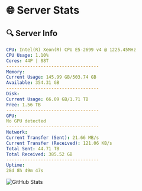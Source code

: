 # 🌐 Server Stats
## 🔍 Server Info
```yaml
CPU: Intel(R) Xeon(R) CPU E5-2699 v4 @ 1225.45MHz
CPU Usage: 1.10%
Cores: 44P | 88T
-----------------------------------
Memory:
Current Usage: 145.99 GB/503.74 GB
Available: 354.31 GB
-----------------------------------
Disk:
Current Usage: 66.09 GB/1.71 TB
Free: 1.56 TB
-----------------------------------
GPU:
No GPU detected
-----------------------------------
Network:
Current Transfer (Sent): 21.66 MB/s
Current Transfer (Received): 121.06 KB/s
Total Sent: 44.71 TB
Total Received: 385.52 GB
-----------------------------------
Uptime:
28d 8h 49m 47s
```
![GitHub Stats](https://img.shields.io/badge/Updated-2025-04-05_06:12:36-blue)